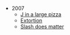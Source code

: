 * 2007
    * [J in a large pizza](JInLargePizza)
    * [Extortion](Extortion)
    * [Slash does matter](Slash_does_matter)
